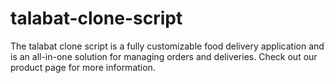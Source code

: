 # talabat-clone-script
The talabat clone script is a fully customizable food delivery application and is an all-in-one solution for managing orders and deliveries. Check out our product page for more information.
